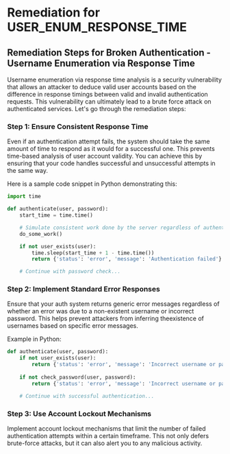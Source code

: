# Remediation for USER_ENUM_RESPONSE_TIME

## Remediation Steps for Broken Authentication - Username Enumeration via Response Time

Username enumeration via response time analysis is a security vulnerability that allows an attacker to deduce valid user accounts based on the difference in response timings between valid and invalid authentication requests. This vulnerability can ultimately lead to a brute force attack on authenticated services. Let's go through the remediation steps:

### Step 1: Ensure Consistent Response Time

Even if an authentication attempt fails, the system should take the same amount of time to respond as it would for a successful one. This prevents time-based analysis of user account validity. You can achieve this by ensuring that your code handles successful and unsuccessful attempts in the same way.

Here is a sample code snippet in Python demonstrating this:

```python
import time

def authenticate(user, password):
    start_time = time.time()

    # Simulate consistent work done by the server regardless of authentication status
    do_some_work()

    if not user_exists(user):
        time.sleep(start_time + 1 - time.time())
        return {'status': 'error', 'message': 'Authentication failed'}

    # Continue with password check...
```

### Step 2: Implement Standard Error Responses

Ensure that your auth system returns generic error messages regardless of whether an error was due to a non-existent username or incorrect password. This helps prevent attackers from inferring theexistence of usernames based on specific error messages.

Example in Python:

```python
def authenticate(user, password):
    if not user_exists(user):
        return {'status': 'error', 'message': 'Incorrect username or password'}
   
    if not check_password(user, password):
        return {'status': 'error', 'message': 'Incorrect username or password'}

    # Continue with successful authentication...
```

### Step 3: Use Account Lockout Mechanisms

Implement account lockout mechanisms that limit the number of failed authentication attempts within a certain timeframe. This not only defers brute-force attacks, but it can also alert you to any malicious activity.